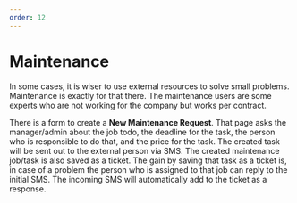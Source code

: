 ```yaml
---
order: 12
---
```


# Maintenance

In some cases, it is wiser to use external resources to solve small
problems. Maintenance is exactly for that there. The maintenance users
are some experts who are not working for the company but works per
contract.

There is a form to create a **New Maintenance Request**. That page asks
the manager/admin about the job todo, the deadline for the task, the
person who is responsible to do that, and the price for the task. The
created task will be sent out to the external person via SMS. The
created maintenance job/task is also saved as a ticket. The gain by
saving that task as a ticket is, in case of a problem the person who is
assigned to that job can reply to the initial SMS. The incoming SMS will
automatically add to the ticket as a response.
